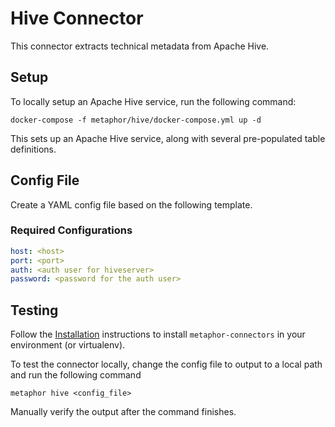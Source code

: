 # Hive Connector

This connector extracts technical metadata from Apache Hive.

## Setup

To locally setup an Apache Hive service, run the following command:

```shell
docker-compose -f metaphor/hive/docker-compose.yml up -d
```

This sets up an Apache Hive service, along with several pre-populated table definitions.

## Config File

Create a YAML config file based on the following template.

### Required Configurations

```yaml
host: <host>
port: <port>
auth: <auth user for hiveserver>
password: <password for the auth user>
```

## Testing

Follow the [Installation](../../README.md) instructions to install `metaphor-connectors` in your environment (or virtualenv).

To test the connector locally, change the config file to output to a local path and run the following command

```shell
metaphor hive <config_file>
```

Manually verify the output after the command finishes.
